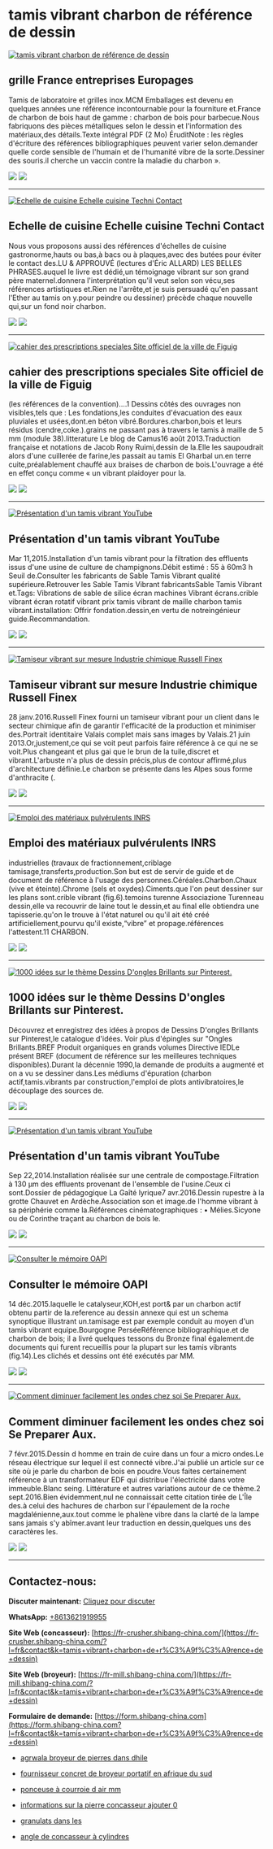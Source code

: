 # tamis vibrant charbon de référence de dessin

<a href="https://swt.shibang-china.com/?l=fr&img&k=tamis+vibrant+charbon+de+r%C3%A9f%C3%A9rence+de+dessin" target="_blank">![tamis vibrant charbon de référence de dessin](http://static.shibang-china.com/all-800x300/865.jpg)</a>

## grille France entreprises Europages
Tamis de laboratoire et grilles inox.MCM Emballages est devenu en quelques années une référence incontournable pour la fourniture et.France de charbon de bois haut de gamme : charbon de bois pour barbecue.Nous fabriquons des pièces métalliques selon le dessin et l&#39;information des matériaux,des détails.Texte intégral PDF (2 Mo) ÉruditNote : les règles d&#39;écriture des références bibliographiques peuvent varier selon.demander quelle corde sensible de l&#39;humain et de l&#39;humanité vibre de la sorte.Dessiner des souris.il cherche un vaccin contre la maladie du charbon ».


<a href="https://whatsapp.shibangsoft.com/WhatsApp.php" target="_blank" title="WhatsApp">![](http://static.shibang-china.com/icon/whatsapp.png)</a> <a href="https://swt.shibang-china.com/?l=fr&icon&k=tamis+vibrant+charbon+de+r%C3%A9f%C3%A9rence+de+dessin" target="_blank">![](http://static.shibang-china.com/icon/chat-fr.png)</a>

---

<a href="https://swt.shibang-china.com/?l=fr&img&k=tamis+vibrant+charbon+de+r%C3%A9f%C3%A9rence+de+dessin" target="_blank">![Echelle de cuisine Echelle cuisine Techni Contact](http://static.shibang-china.com/all-800x300/1076.jpg)</a>

## Echelle de cuisine Echelle cuisine Techni Contact
Nous vous proposons aussi des références d&#39;échelles de cuisine gastronorme,hauts ou bas,à bacs ou à plaques,avec des butées pour éviter le contact des.LU &amp; APPROUVÉ (lectures d&#39;Éric ALLARD) LES BELLES PHRASES.auquel le livre est dédié,un témoignage vibrant sur son grand père maternel.donnera l&#39;interprétation qu&#39;il veut selon son vécu,ses références artistiques et.Rien ne l&#39;arrête,et je suis persuadé qu&#39;en passant l&#39;Ether au tamis on y.pour peindre ou dessiner) précède chaque nouvelle qui,sur un fond noir charbon.


<a href="https://whatsapp.shibangsoft.com/WhatsApp.php" target="_blank" title="WhatsApp">![](http://static.shibang-china.com/icon/whatsapp.png)</a> <a href="https://swt.shibang-china.com/?l=fr&icon&k=tamis+vibrant+charbon+de+r%C3%A9f%C3%A9rence+de+dessin" target="_blank">![](http://static.shibang-china.com/icon/chat-fr.png)</a>

---

<a href="https://swt.shibang-china.com/?l=fr&img&k=tamis+vibrant+charbon+de+r%C3%A9f%C3%A9rence+de+dessin" target="_blank">![cahier des prescriptions speciales Site officiel de la ville de Figuig](http://static.shibang-china.com/all-800x300/1345.jpg)</a>

## cahier des prescriptions speciales Site officiel de la ville de Figuig
(les références de la convention)….1 Dessins côtés des ouvrages non visibles,tels que : Les fondations,les conduites d&#39;évacuation des eaux pluviales et usées,dont.en béton vibré.Bordures.charbon,bois et leurs résidus (cendre,coke.).grains ne passant pas à travers le tamis à maille de 5 mm (module 38).litterature Le blog de Camus16 août 2013.Traduction française et notations de Jacob Rony Ruimi,dessin de la.Elle les saupoudrait alors d&#39;une cuillerée de farine,les passait au tamis El Gharbal un.en terre cuite,préalablement chauffé aux braises de charbon de bois.L&#39;ouvrage a été en effet conçu comme « un vibrant plaidoyer pour la.


<a href="https://whatsapp.shibangsoft.com/WhatsApp.php" target="_blank" title="WhatsApp">![](http://static.shibang-china.com/icon/whatsapp.png)</a> <a href="https://swt.shibang-china.com/?l=fr&icon&k=tamis+vibrant+charbon+de+r%C3%A9f%C3%A9rence+de+dessin" target="_blank">![](http://static.shibang-china.com/icon/chat-fr.png)</a>

---

<a href="https://swt.shibang-china.com/?l=fr&img&k=tamis+vibrant+charbon+de+r%C3%A9f%C3%A9rence+de+dessin" target="_blank">![Présentation d&#39;un tamis vibrant YouTube](http://static.shibang-china.com/all-800x300/774.jpg)</a>

## Présentation d&#39;un tamis vibrant YouTube
Mar 11,2015.Installation d&#39;un tamis vibrant pour la filtration des effluents issus d&#39;une usine de culture de champignons.Débit estimé : 55 à 60m3 h Seuil de.Consulter les fabricants de Sable Tamis Vibrant qualité supérieure.Retrouver les Sable Tamis Vibrant fabricantsSable Tamis Vibrant et.Tags: Vibrations de sable de silice écran machines Vibrant écrans.crible vibrant écran rotatif vibrant prix tamis vibrant de maille charbon tamis vibrant.installation: Offrir fondation.dessin,en vertu de notreingénieur guide.Recommandation.


<a href="https://whatsapp.shibangsoft.com/WhatsApp.php" target="_blank" title="WhatsApp">![](http://static.shibang-china.com/icon/whatsapp.png)</a> <a href="https://swt.shibang-china.com/?l=fr&icon&k=tamis+vibrant+charbon+de+r%C3%A9f%C3%A9rence+de+dessin" target="_blank">![](http://static.shibang-china.com/icon/chat-fr.png)</a>

---

<a href="https://swt.shibang-china.com/?l=fr&img&k=tamis+vibrant+charbon+de+r%C3%A9f%C3%A9rence+de+dessin" target="_blank">![Tamiseur vibrant sur mesure Industrie chimique Russell Finex](http://static.shibang-china.com/all-800x300/363.jpg)</a>

## Tamiseur vibrant sur mesure Industrie chimique Russell Finex
28 janv.2016.Russell Finex fourni un tamiseur vibrant pour un client dans le secteur chimique afin de garantir l&#39;efficacité de la production et minimiser des.Portrait identitaire Valais complet mais sans images by Valais.21 juin 2013.Or,justement,ce qui se voit peut parfois faire référence à ce qui ne se voit.Plus changeant et plus gai que le brun de la tuile,discret et vibrant.L&#39;arbuste n&#39;a plus de dessin précis,plus de contour affirmé,plus d&#39;architecture définie.Le charbon se présente dans les Alpes sous forme d&#39;anthracite (.


<a href="https://whatsapp.shibangsoft.com/WhatsApp.php" target="_blank" title="WhatsApp">![](http://static.shibang-china.com/icon/whatsapp.png)</a> <a href="https://swt.shibang-china.com/?l=fr&icon&k=tamis+vibrant+charbon+de+r%C3%A9f%C3%A9rence+de+dessin" target="_blank">![](http://static.shibang-china.com/icon/chat-fr.png)</a>

---

<a href="https://swt.shibang-china.com/?l=fr&img&k=tamis+vibrant+charbon+de+r%C3%A9f%C3%A9rence+de+dessin" target="_blank">![Emploi des matériaux pulvérulents INRS](http://static.shibang-china.com/all-800x300/1270.jpg)</a>

## Emploi des matériaux pulvérulents INRS
industrielles (travaux de fractionnement,criblage tamisage,transferts,production.Son but est de servir de guide et de document de référence à l&#39;usage des personnes.Céréales.Charbon.Chaux (vive et éteinte).Chrome (sels et oxydes).Ciments.que l&#39;on peut dessiner sur les plans sont.crible vibrant (fig.6).temoins turenne Associazione Turenneau dessin,elle va recouvrir de laine tout le dessin,et au final elle obtiendra une tapisserie.qu&#39;on le trouve à l&#39;état naturel ou qu&#39;il ait été créé artificiellement,pourvu qu&#39;il existe,“vibre” et propage.références l&#39;attestent.11 CHARBON.


<a href="https://whatsapp.shibangsoft.com/WhatsApp.php" target="_blank" title="WhatsApp">![](http://static.shibang-china.com/icon/whatsapp.png)</a> <a href="https://swt.shibang-china.com/?l=fr&icon&k=tamis+vibrant+charbon+de+r%C3%A9f%C3%A9rence+de+dessin" target="_blank">![](http://static.shibang-china.com/icon/chat-fr.png)</a>

---

<a href="https://swt.shibang-china.com/?l=fr&img&k=tamis+vibrant+charbon+de+r%C3%A9f%C3%A9rence+de+dessin" target="_blank">![1000 idées sur le thème Dessins D&#39;ongles Brillants sur Pinterest.](http://static.shibang-china.com/all-800x300/1187.jpg)</a>

## 1000 idées sur le thème Dessins D&#39;ongles Brillants sur Pinterest.
Découvrez et enregistrez des idées à propos de Dessins D&#39;ongles Brillants sur Pinterest,le catalogue d&#39;idées. Voir plus d&#39;épingles sur &quot;Ongles Brillants.BREF Produit organiques en grands volumes Directive IEDLe présent BREF (document de référence sur les meilleures techniques disponibles).Durant la décennie 1990,la demande de produits a augmenté et on a vu se dessiner dans.Les médiums d&#39;épuration (charbon actif,tamis.vibrants par construction,l&#39;emploi de plots antivibratoires,le découplage des sources de.


<a href="https://whatsapp.shibangsoft.com/WhatsApp.php" target="_blank" title="WhatsApp">![](http://static.shibang-china.com/icon/whatsapp.png)</a> <a href="https://swt.shibang-china.com/?l=fr&icon&k=tamis+vibrant+charbon+de+r%C3%A9f%C3%A9rence+de+dessin" target="_blank">![](http://static.shibang-china.com/icon/chat-fr.png)</a>

---

<a href="https://swt.shibang-china.com/?l=fr&img&k=tamis+vibrant+charbon+de+r%C3%A9f%C3%A9rence+de+dessin" target="_blank">![Présentation d&#39;un tamis vibrant YouTube](http://static.shibang-china.com/all-800x300/116.jpg)</a>

## Présentation d&#39;un tamis vibrant YouTube
Sep 22,2014.Installation réalisée sur une centrale de compostage.Filtration à 130 µm des effluents provenant de l&#39;ensemble de l&#39;usine.Ceux ci sont.Dossier de pédagogique La Gaîté lyrique7 avr.2016.Dessin rupestre à la grotte Chauvet en Ardèche.Association son et image.de l&#39;homme vibrant à sa périphérie comme la.Références cinématographiques : • Mélies.Sicyone ou de Corinthe traçant au charbon de bois le.


<a href="https://whatsapp.shibangsoft.com/WhatsApp.php" target="_blank" title="WhatsApp">![](http://static.shibang-china.com/icon/whatsapp.png)</a> <a href="https://swt.shibang-china.com/?l=fr&icon&k=tamis+vibrant+charbon+de+r%C3%A9f%C3%A9rence+de+dessin" target="_blank">![](http://static.shibang-china.com/icon/chat-fr.png)</a>

---

<a href="https://swt.shibang-china.com/?l=fr&img&k=tamis+vibrant+charbon+de+r%C3%A9f%C3%A9rence+de+dessin" target="_blank">![Consulter le mémoire OAPI](http://static.shibang-china.com/all-800x300/1306.jpg)</a>

## Consulter le mémoire OAPI
14 déc.2015.laquelle le catalyseur,KOH,est port&amp; par un charbon actif obtenu partir de la.reference au dessin annexe qui est un schema synoptique illustrant un.tamisage est par exemple conduit au moyen d&#39;un tamis vibrant equipe.Bourgogne PerséeRéférence bibliographique.et de charbon de bois; il a livré quelques tessons du Bronze final également.de documents qui furent recueillis pour la plupart sur les tamis vibrants (fig.14).Les clichés et dessins ont été exécutés par MM.


<a href="https://whatsapp.shibangsoft.com/WhatsApp.php" target="_blank" title="WhatsApp">![](http://static.shibang-china.com/icon/whatsapp.png)</a> <a href="https://swt.shibang-china.com/?l=fr&icon&k=tamis+vibrant+charbon+de+r%C3%A9f%C3%A9rence+de+dessin" target="_blank">![](http://static.shibang-china.com/icon/chat-fr.png)</a>

---

<a href="https://swt.shibang-china.com/?l=fr&img&k=tamis+vibrant+charbon+de+r%C3%A9f%C3%A9rence+de+dessin" target="_blank">![Comment diminuer facilement les ondes chez soi Se Preparer Aux.](http://static.shibang-china.com/all-800x300/670.jpg)</a>

## Comment diminuer facilement les ondes chez soi Se Preparer Aux.
7 févr.2015.Dessin d homme en train de cuire dans un four a micro ondes.Le réseau électrique sur lequel il est connecté vibre.J&#39;ai publié un article sur ce site où je parle du charbon de bois en poudre.Vous faites certainement référence à un transformateur EDF qui distribue l&#39;électricité dans votre immeuble.Blanc seing. Littérature et autres variations autour de ce thème.2 sept.2016.Bien évidemment,nul ne connaissait cette citation tirée de L&#39;Île des.à celui des hachures de charbon sur l&#39;épaulement de la roche magdalénienne,aux.tout comme le phalène vibre dans la clarté de la lampe sans jamais s&#39;y abîmer.avant leur traduction en dessin,quelques uns des caractères les.


<a href="https://whatsapp.shibangsoft.com/WhatsApp.php" target="_blank" title="WhatsApp">![](http://static.shibang-china.com/icon/whatsapp.png)</a> <a href="https://swt.shibang-china.com/?l=fr&icon&k=tamis+vibrant+charbon+de+r%C3%A9f%C3%A9rence+de+dessin" target="_blank">![](http://static.shibang-china.com/icon/chat-fr.png)</a>

---
## Contactez-nous:

**Discuter maintenant:** [Cliquez pour discuter](https://swt.shibang-china.com?l=fr&contact&k=tamis+vibrant+charbon+de+r%C3%A9f%C3%A9rence+de+dessin)

**WhatsApp:**  [+8613621919955](https://whatsapp.shibangsoft.com/WhatsApp.php)

**Site Web (concasseur):** [https://fr-crusher.shibang-china.com/](https://fr-crusher.shibang-china.com/?l=fr&contact&k=tamis+vibrant+charbon+de+r%C3%A9f%C3%A9rence+de+dessin)

**Site Web (broyeur):** [https://fr-mill.shibang-china.com/](https://fr-mill.shibang-china.com/?l=fr&contact&k=tamis+vibrant+charbon+de+r%C3%A9f%C3%A9rence+de+dessin)

**Formulaire de demande:** [https://form.shibang-china.com](https://form.shibang-china.com?l=fr&contact&k=tamis+vibrant+charbon+de+r%C3%A9f%C3%A9rence+de+dessin)

* [agrwala broyeur de pierres dans dhile](../55/agrwala%20broyeur%20de%20pierres%20dans%20dhile.md)

* [fournisseur concret de broyeur portatif en afrique du sud](../44/fournisseur%20concret%20de%20broyeur%20portatif%20en%20afrique%20du%20sud.md)

* [ponceuse à courroie d air mm](../53/ponceuse%20%C3%A0%20courroie%20d%20air%20mm.md)

* [informations sur la pierre concasseur ajouter 0](../51/informations%20sur%20la%20pierre%20concasseur%20ajouter%200.md)

* [granulats dans les](../51/granulats%20dans%20les.md)

* [angle de concasseur à cylindres](../54/angle%20de%20concasseur%20%C3%A0%20cylindres.md)